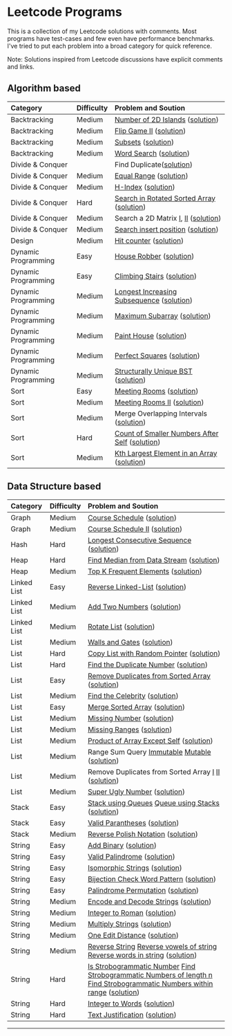 Leetcode Programs
===================
This is a collection of my Leetcode solutions with comments. Most programs have test-cases and few even have performance benchmarks. I've tried to put each problem into a broad category for quick reference.

Note: Solutions inspired from Leetcode discussions have explicit comments and links.

Algorithm based
--------------------------------------------
| Category          | Difficulty | Problem and Soution                          |
|:------------------|:-----------|:---------------------------------------------|
| Backtracking      | Medium     | [Number of 2D Islands](https://leetcode.com/problems/number-of-islands/) ([solution](./algo_backtrack_2D_number_of_islands.cc))             |
| Backtracking      | Medium| [Flip Game II](https://leetcode.com/problems/flip-game-ii/) ([solution](./algo_backtrack_flipgame2.cc)) |
| Backtracking      | Medium     | [Subsets](https://leetcode.com/problems/subsets/) ([solution](./algo_backtrack_subsets.cc))        |
| Backtracking      | Medium| [Word Search](https://leetcode.com/problems/word-search/) ([solution](./algo_backtrack_word_search.cc)) |
| Divide & Conquer  |            | Find Duplicate([solution](./algo_dc_elem_appear_once_in_sorted_arr.cc))                            |
| Divide & Conquer  | Medium| [Equal Range](https://leetcode.com/problems/search-for-a-range/) ([solution](./algo_dc_equal_range.cc)) |
| Divide & Conquer  | Medium     | [H-Index](https://leetcode.com/problems/h-index/) ([solution](./algo_dc_h_index.cc))               |
| Divide & Conquer  | Hard       | [Search in Rotated Sorted Array](https://leetcode.com/problems/search-in-rotated-sorted-array/) ([solution](./algo_dc_rotated_array_search.cc))                                                                                       |
| Divide & Conquer  | Medium     | Search a 2D Matrix [I](https://leetcode.com/problems/search-a-2d-matrix/),  [II](https://leetcode.com/problems/search-a-2d-matrix-ii/) ([solution](./algo_dc_search_2D_matrix_i_ii.cc))                           |
| Divide & Conquer  | Medium     | [Search insert position](https://leetcode.com/problems/search-insert-position/) ([solution](./algo_dc_search_insert_position.cc))                                                                                     |
| Design            | Medium     | [Hit counter](https://leetcode.com/problems/design-hit-counter/) ([solution](./algo_design_hit_counter.cc))                                                                                            | 
| Dynamic Programming | Easy     | [House Robber](https://leetcode.com/problems/house-robber/) ([solution](./algo_dp_easy_house_robber.cc))                                                                                          |
| Dynamic Programming | Easy     | [Climbing Stairs](https://leetcode.com/problems/climbing-stairs/) ([solution](./algo_dp_number_of_1_2_steps.cc))                                                                                        |
| Dynamic Programming | Medium   | [Longest Increasing Subsequence](https://leetcode.com/problems/longest-increasing-subsequence/) ([solution](./algo_dp_longest_increasing_subsequence.cc))                                                                             |
| Dynamic Programming | Medium   | [Maximum Subarray](https://leetcode.com/problems/maximum-subarray/) ([solution](./algo_dp_maximum_sum_product_subarray.cc))                                                                               |
| Dynamic Programming | Medium   | [Paint House](https://leetcode.com/problems/paint-house/) ([solution](./algo_dp_medium_paint_house.cc))                                                                                         |
| Dynamic Programming | Medium   | [Perfect Squares](https://leetcode.com/problems/perfect-squares/) ([solution](./algo_dp_perfect_squares.cc))                                                                                            |
| Dynamic Programming | Medium   | [Structurally Unique BST](https://leetcode.com/problems/unique-binary-search-trees/) ([solution](./algo_dp_unique_binary_search_trees.cc))                                                                                 |
| Sort              | Easy       | [Meeting Rooms](https://leetcode.com/problems/meeting-rooms/) ([solution](./algo_sort_meeting_rooms.cc))                                                                                            |
| Sort              | Medium     | [Meeting Rooms II](https://leetcode.com/problems/meeting-rooms-ii/) ([solution](./algo_sort_meeting_rooms_ii.cc))                                                                                         |
| Sort              | Medium     | Merge Overlapping Intervals ([solution](./algo_sort_merge_overlapping_intervals.cc))               |
| Sort              | Hard       | [Count of Smaller Numbers After Self](https://leetcode.com/problems/count-of-smaller-numbers-after-self/) ([solution](./algo_sort_num_smaller_elements_in_right.cc))  |
| Sort              | Medium     | [Kth Largest Element in an Array](https://leetcode.com/problems/kth-largest-element-in-an-array/) ([solution](./algo_sort_quick_select.cc))                                                                                             |


Data Structure based
--------------------------------------------
| Category          | Difficulty | Problem and Soution                          |
|:------------------|:-----------|:---------------------------------------------|
| Graph             | Medium     | [Course Schedule](https://leetcode.com/problems/course-schedule/) ([solution](./ds_graph_loop_course_schedule.cc))                                                                                      |
| Graph             | Medium     | [Course Schedule II](https://leetcode.com/problems/course-schedule-ii/) ([solution](./ds_graph_loop_course_schedule_ii.cc))                                                                                   |
| Hash              | Hard       | [Longest Consecutive Sequence](https://leetcode.com/problems/longest-consecutive-sequence/) ([solution](./ds_hash_longest_consecutive_seq.cc))                                                                                    |
| Heap              | Hard       | [Find Median from Data Stream](https://leetcode.com/problems/find-median-from-data-stream/) ([solution](./ds_heap_find_median_in_stream.cc))                                                                                      |
| Heap              | Medium     | [Top K Frequent Elements](https://leetcode.com/problems/top-k-frequent-elements/) ([solution](./ds_heap_top_k_frequent_elements.cc))                                                                                    |
| Linked List       | Easy       | [Reverse Linked-List](https://leetcode.com/problems/reverse-linked-list/) ([solution](./ds_linkedlist_reverse.cc))                                                                                              |
| Linked List       | Medium     | [Add Two Numbers](https://leetcode.com/problems/add-two-numbers/) ([solution](./ds_linkedlist_add_two_nums.cc))                                                                                         |
| Linked List       | Medium     | [Rotate List](https://leetcode.com/problems/rotate-list/) ([solution](./ds_linkedlist_rotate_list.cc))                                                                                          |
| List              | Medium     | [Walls and Gates](https://leetcode.com/problems/walls-and-gates/) ([solution](./ds_list_2D_walls_and_gates.cc))                                                                                         |
| List              | Hard       | [Copy List with Random Pointer](https://leetcode.com/problems/copy-list-with-random-pointer/) ([solution](./ds_list_copy_list_with_random_pointer.cc))                                                                              |
| List              | Hard       | [Find the Duplicate Number](https://leetcode.com/problems/find-the-duplicate-number/) ([solution](./ds_list_duplicate_number.cc))                                                                                           |
| List              | Easy       | [Remove Duplicates from Sorted Array](https://leetcode.com/problems/remove-duplicates-from-sorted-array/) ([solution](./ds_list_easy_remove_duplicate_number.cc))    |
| List              | Medium     | [Find the Celebrity](https://leetcode.com/problems/find-the-celebrity/) ([solution](./ds_list_find_the_celebrity.cc))                                                                                         |
| List              | Easy       | [Merge Sorted Array](https://leetcode.com/problems/merge-sorted-array/) ([solution](./ds_list_merge_sorted_arrays.cc))                                                                                        |
| List              | Medium     | [Missing Number](https://leetcode.com/problems/missing-number/) ([solution](./ds_list_missing_number.cc))                                                                                             |
| List              | Medium     | [Missing Ranges](https://leetcode.com/problems/missing-ranges/) ([solution](./ds_list_missing_ranges.cc))                                                                                             |
| List              | Medium     | [Product of Array Except Self](https://leetcode.com/problems/product-of-array-except-self/) ([solution](./ds_list_product_of_array_except_self.cc))                                                                               |
| List              | Medium     | Range Sum Query [Immutable](https://leetcode.com/problems/range-sum-query-immutable/) [Mutable](https://leetcode.com/problems/range-sum-query-mutable/) ([solution](./ds_list_range_sum_query.cc))                          |
| List              | Medium     | Remove Duplicates from Sorted Array [I](https://leetcode.com/problems/remove-duplicates-from-sorted-array/) [II](https://leetcode.com/problems/remove-duplicates-from-sorted-array-ii/) ([solution](./ds_list_remove_duplicates_sorted_i_ii.cc))  |
| List              | Medium     | [Super Ugly Number](https://leetcode.com/problems/super-ugly-number/)  ([solution](./ds_list_super_ugly_numbers.cc))                                                                                         |
| Stack              | Easy       | [Stack using Queues](https://leetcode.com/problems/implement-stack-using-queues/) [Queue using Stacks](https://leetcode.com/problems/implement-queue-using-stacks/)  ([solution](./ds_stack_using_queue.cc))                         |
| Stack              | Easy       | [Valid Parantheses](https://leetcode.com/problems/valid-parentheses/) ([solution](./ds_stack_valid_parantheses.cc))                                                                                         |
| Stack              | Medium     | [Reverse Polish Notation](https://leetcode.com/problems/evaluate-reverse-polish-notation/)  ([solution](./ds_stack_math_reverse_polish_notation.cc))                                                                              |
| String             | Easy       | [Add Binary](https://leetcode.com/problems/add-binary/)  ([solution](./ds_string_easy_add_binary.cc))                                                                                          |
| String             | Easy       | [Valid Palindrome](https://leetcode.com/problems/valid-palindrome/)  ([solution](./ds_string_easy_valid_palindrome.cc))                                                                                    |
| String             | Easy       | [Isomorphic Strings](https://leetcode.com/problems/isomorphic-strings/)  ([solution](./ds_string_isomorphic.cc))                                                                                               |
| String             | Easy       | [Bijection Check Word Pattern](https://leetcode.com/problems/word-pattern/)  ([solution](./ds_string_word_pattern.cc))                                                                                             |
| String             | Easy       | [Palindrome Permutation](https://leetcode.com/problems/palindrome-permutation/)  ([solution](./ds_string_palindromic_permutation_i_ii.cc))                                                                             |
| String             | Medium     | [Encode and Decode Strings](https://leetcode.com/problems/encode-and-decode-strings/)  ([solution](./ds_string_encode_decode.cc))                                                                                            |
| String             | Medium     | [Integer to Roman](https://leetcode.com/problems/integer-to-roman/)  ([solution](./ds_string_int_to_roman_numerals.cc))                                                                                    |
| String             | Medium     | [Multiply Strings](https://leetcode.com/problems/multiply-strings/)    ([solution](./ds_string_multiply_strings.cc))                                                                                         |
| String             | Medium     | [One Edit Distance](https://leetcode.com/problems/one-edit-distance/)    ([solution](./ds_string_one_edit_distance.cc))                                                                                        |
| String             | Medium     | [Reverse String](https://leetcode.com/problems/reverse-string/) [Reverse vowels of string](https://leetcode.com/problems/reverse-vowels-of-a-string/)  [Reverse words in string](https://leetcode.com/problems/reverse-words-in-a-string/)    ([solution](./ds_string_reverse_words.cc))                       |
| String             | Hard       | [Is Strobogrammatic Number](https://leetcode.com/problems/strobogrammatic-number/) [Find Strobogrammatic Numbers of length n](https://leetcode.com/problems/strobogrammatic-number-ii/) [Find Strobogrammatic Numbers within range](https://leetcode.com/problems/strobogrammatic-number-iii/)    ([solution](./ds_string_strobogrammatic_num_i_ii_iii.cc))        |
| String             | Hard       | [Integer to Words](https://leetcode.com/problems/integer-to-english-words/)  ([solution](./ds_string_int_to_words.cc))                                                                                             |
| String             | Hard       | [Text Justification](https://leetcode.com/problems/text-justification/)    ([solution](./ds_string_text_justification.cc))                                                                                       |






----------------------------------------------------------------------------------------
